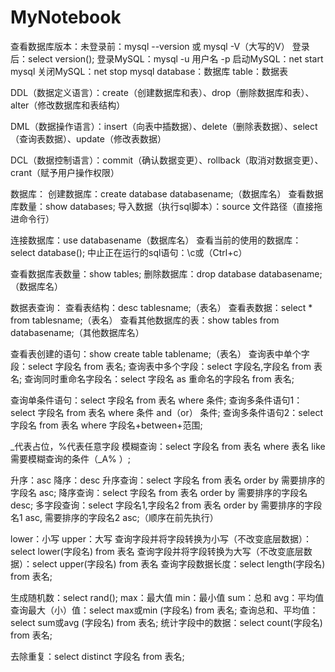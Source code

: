 # MyNotebook

查看数据库版本：未登录前：mysql --version 或 mysql -V（大写的V） 登录后：select version();
登录MySQL：mysql -u 用户名 -p
启动MySQL：net start mysql
关闭MySQL：net stop mysql
database：数据库	table：数据表

DDL（数据定义语言）：create（创建数据库和表）、drop（删除数据库和表）、alter（修改数据库和表结构）

DML（数据操作语言）：insert（向表中插数据）、delete（删除表数据）、select（查询表数据）、update（修改表数据）

DCL（数据控制语言）：commit（确认数据变更）、rollback（取消对数据变更）、crant（赋予用户操作权限）

数据库：
创建数据库：create database databasename;（数据库名）
查看数据库数量：show databases;
导入数据（执行sql脚本）：source 文件路径（直接拖进命令行）

连接数据库：use databasename（数据库名）
查看当前的使用的数据库：select database();
中止正在运行的sql语句：\c或（Ctrl+c）

查看数据库表数量：show tables; 
删除数据库：drop database databasename;（数据库名）


数据表查询：
查看表结构：desc tablesname;（表名）
查看表数据：select * from tablesname;（表名）
查看其他数据库的表：show tables from databasename;（其他数据库名）

查看表创建的语句：show create table tablename;（表名）
查询表中单个字段：select 字段名 from 表名;
查询表中多个字段：select 字段名,字段名 from 表名;
查询同时重命名字段名：select 字段名 as 重命名的字段名 from 表名;

查询单条件语句：select 字段名 from 表名 where 条件;
查询多条件语句1：select 字段名 from 表名 where 条件 and（or） 条件;
查询多条件语句2：select 字段名 from 表名 where 字段名+between+范围;

 _代表占位，%代表任意字段
模糊查询：select 字段名 from 表名 where 表名 like 需要模糊查询的条件（_A% ）;

升序：asc  降序：desc
升序查询：select 字段名 from 表名 order by 需要排序的字段名 asc;
降序查询：select 字段名 from 表名 order by 需要排序的字段名 desc; 
多字段查询：select 字段名1,字段名2 from 表名 order by 需要排序的字段名1 asc, 需要排序的字段名2 asc;（顺序在前先执行）

lower：小写  upper：大写
查询字段并将字段转换为小写（不改变底层数据）：select lower(字段名) from  表名
查询字段并将字段转换为大写（不改变底层数据）：select upper(字段名) from  表名
查询字段数据长度：select length(字段名) from 表名;

生成随机数：select rand();
max：最大值	min：最小值	sum：总和	avg：平均值
查询最大（小）值：select max或min (字段名) from 表名;
查询总和、平均值：select sum或avg (字段名) from 表名;
统计字段中的数据：select count(字段名) from 表名;

去除重复：select distinct 字段名 from 表名;
